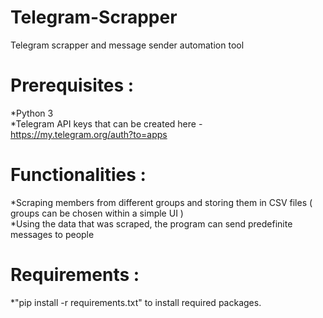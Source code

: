 # Telegram-Scrapper
Telegram scrapper and message sender automation tool
# Prerequisites :
*Python 3 <br/>
*Telegram API keys that can be created here - https://my.telegram.org/auth?to=apps
# Functionalities :
*Scraping members from different groups and storing them in CSV files ( groups can be chosen within a simple UI ) <br/>
*Using the data that was scraped, the program can send predefinite messages to people
# Requirements :
*"pip install -r requirements.txt" to install required packages.
